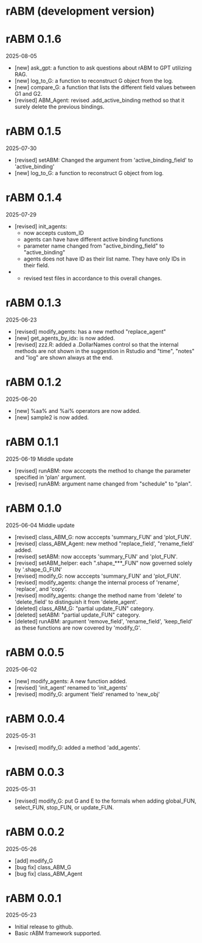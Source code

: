# rABM (development version)

# rABM 0.1.6
2025-08-05
* [new] ask_gpt: a function to ask questions about rABM to GPT utilizing RAG.
* [new] log_to_G: a function to reconstruct G object from the log.
* [new] compare_G: a function that lists the different field values between G1 and G2.
* [revised] ABM_Agent: revised .add_active_binding method so that it surely delete the previous bindings.


# rABM 0.1.5
2025-07-30
* [revised] setABM: Changed the argument from 'active_binding_field' to 'active_binding'
* [new] log_to_G: a function to reconstruct G object from log.


# rABM 0.1.4
2025-07-29
* [revised] init_agents: 
    - now accepts custom_ID
    - agents can have have different active binding functions
    - parameter name changed from "active_binding_field" to "active_binding"
    - agents does not have ID as their list name. They have only IDs in their field.
* - revised test files in accordance to this overall changes.
    

# rABM 0.1.3
2025-06-23
* [revised] modify_agents: has a new method "replace_agent"
* [new] get_agents_by_idx: is now added.
* [revised] zzz.R: added a .DollarNames control so that the internal methods are
not shown in the suggestion in Rstudio and "time", "notes" and "log" are shown always at the end.

# rABM 0.1.2
2025-06-20
* [new] %aa% and %ai% operators are now added.
* [new] sample2 is now added.

# rABM 0.1.1
2025-06-19
Middle update
* [revised] runABM: now acccepts the method to change the parameter specified in 'plan' argument.
* [revised] runABM: argument name changed from "schedule" to "plan".

# rABM 0.1.0
2025-06-04
Middle update
* [revised] class_ABM_G: now acccepts 'summary_FUN' and 'plot_FUN'.
* [revised] class_ABM_Agent: new method "replace_field', "rename_field' added. 
* [revised] setABM: now acccepts 'summary_FUN' and 'plot_FUN'.
* [revised] setABM_helper: each ".shape_***_FUN" now governed solely by '.shape_G_FUN'
* [revised] modify_G: now acccepts 'summary_FUN' and 'plot_FUN'.
* [revised] modify_agents: change the internal process of 'rename', 'replace', and 'copy'. 
* [revised] modify_agents: change the method name from 'delete' to 'delete_field' to distinguish it from 'delete_agent'.
* [deleted] class_ABM_G: "partial update_FUN" category. 
* [deleted] setABM:  "partial update_FUN" category.
* [deleted] runABM: argument 'remove_field', 'rename_field', 'keep_field' 
as these functions are now covered by 'modify_G'.

# rABM 0.0.5
2025-06-02
* [new] modify_agents: A new function added.
* [revised] 'init_agent' renamed to 'init_agents'
* [revised] modify_G: argument 'field' renamed to 'new_obj'

# rABM 0.0.4
2025-05-31
* [revised] modify_G: added a method 'add_agents'.

# rABM 0.0.3
2025-05-31
* [revised] modify_G: put G and E to the formals when adding global_FUN, select_FUN, stop_FUN, or update_FUN.

# rABM 0.0.2
2025-05-26
* [add] modify_G
* [bug fix] class_ABM_G
* [bug fix] class_ABM_Agent

# rABM 0.0.1
2025-05-23
* Initial release to github.
* Basic rABM framework supported.
